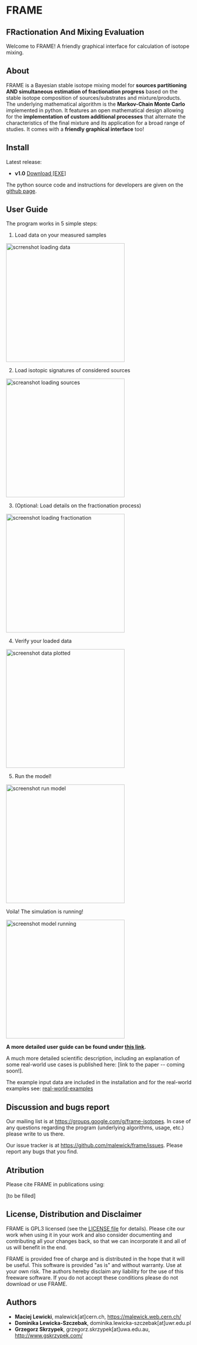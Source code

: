 # FRAME
## FRactionation And Mixing Evaluation

Welcome to FRAME! A friendly graphical interface for calculation of isotope mixing.

## About

FRAME is a Bayesian stable isotope mixing model for **sources partitioning AND simultaneous estimation of fractionation progress** based on the stable isotope composition of sources/substrates and mixture/products. The underlying mathematical algorithm is the **Markov-Chain Monte Carlo** implemented in python. It features an open mathematical design allowing for the **implementation of custom additional processes** that alternate the characteristics of the final mixture and its application for a broad range of studies. It comes with a **friendly graphical interface** too!

## Install

Latest release:
 - **v1.0** [Download [EXE]](https://github.com/malewick/frame/releases/tag/v1.0)

The python source code and instructions for developers are given on the [github page](https://github.com/malewick/frame).

## User Guide

The program works in 5 simple steps:

1. Load data on your measured samples

[<img width="322" alt="scrrenshot loading data" src="https://user-images.githubusercontent.com/24914567/204164202-4426b6dc-0f3d-4f73-81bf-cbb5fe2ce698.png">](https://user-images.githubusercontent.com/24914567/204164202-4426b6dc-0f3d-4f73-81bf-cbb5fe2ce698.png)

2. Load isotopic signatures of considered sources

<img width="322" alt="screanshot loading sources" src="https://user-images.githubusercontent.com/24914567/204164209-0d958310-640f-4eb0-a50a-664395ad0a7a.png">

3. (Optional: Load details on the fractionation process)

<img width="322" alt="screenshot loading fractionation" src="https://user-images.githubusercontent.com/24914567/204164214-d3dd12e6-0f70-4ec7-a802-e87e64018f40.png">

4. Verify your loaded data

<img width="322" alt="screenshot data plotted" src="https://user-images.githubusercontent.com/24914567/204164250-67b016b9-c780-4cad-ad26-68a0aa868a9b.png">

5. Run the model!

<img width="322" alt="screenshot run model" src="https://user-images.githubusercontent.com/24914567/204164219-64025d4e-db2d-45cf-b668-3ae0bc5d4816.png">

Voila! The simulation is running!

<img width="322" alt="screenshot model running" src="https://user-images.githubusercontent.com/24914567/204164285-dd67e181-00f9-4abe-9c34-34ea7ffe56fe.png">

**A more detailed user guide can be found under [this link](user_guide.md).**

A much more detailed scientific description, including an explanation of some real-world use cases is published here: [link to the paper -- coming soon!].

The example input data are included in the installation and for the real-world examples see: [real-world-examples](https://github.com/malewick/frame/tree/main/input/real%20world%20examples)



## Discussion and bugs report

Our mailing list is at https://groups.google.com/g/frame-isotopes. In case of any questions regarding the program (underlying algorithms, usage, etc.) please write to us there.

Our issue tracker is at https://github.com/malewick/frame/issues. Please report any bugs that you find. 


## Atribution
Please cite FRAME in publications using:

[to be filled]


## License, Distribution and Disclaimer
FRAME is GPL3 licensed (see the [LICENSE file](https://github.com/malewick/frame/blob/main/LICENSE) for details). Please cite our work when using it in your work and also consider documenting and contributing all your changes back, so that we can incorporate it and all of us will benefit in the end.

FRAME is provided free of charge and is distributed in the hope that it will be useful. This software is provided "as is" and without warranty. Use at your own risk. The authors hereby disclaim any liability for the use of this freeware software. If you do not accept these conditions please do not download or use FRAME.

## Authors
 - **Maciej Lewicki**, malewick[at]cern.ch, https://malewick.web.cern.ch/
 - **Dominika Lewicka-Szczebak**, dominika.lewicka-szczebak[at]uwr.edu.pl 
 - **Grzegorz Skrzypek**, grzegorz.skrzypek[at]uwa.edu.au, http://www.gskrzypek.com/
